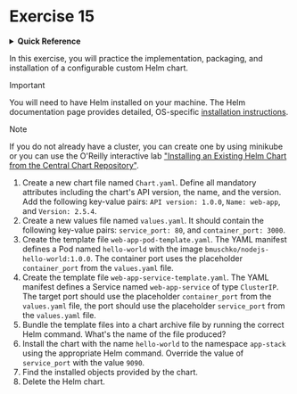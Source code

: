 # Exercise 15

<details>
<summary><b>Quick Reference</b></summary>
<p>

* Namespace: `default`<br>
* Documentation: [Helm](https://helm.sh/)

</p>
</details>

In this exercise, you will practice the implementation, packaging, and installation of a configurable custom Helm chart.

> [!IMPORTANT]
> You will need to have Helm installed on your machine. The Helm documentation page provides detailed, OS-specific [installation instructions](https://helm.sh/docs/intro/install/).

> [!NOTE]
> If you do not already have a cluster, you can create one by using minikube or you can use the O'Reilly interactive lab ["Installing an Existing Helm Chart from the Central Chart Repository"](https://learning.oreilly.com/scenarios/installing-an-existing/9781098164065/).

1. Create a new chart file named `Chart.yaml`. Define all mandatory attributes including the chart's API version, the name, and the version. Add the following key-value pairs: `API version: 1.0.0`, `Name: web-app`, and `Version: 2.5.4`.
2. Create a new values file named `values.yaml`. It should contain the following key-value pairs: `service_port: 80`, and `container_port: 3000`.
3. Create the template file `web-app-pod-template.yaml`. The YAML manifest defines a Pod named `hello-world` with the image `bmuschko/nodejs-hello-world:1.0.0`. The container port uses the placeholder `container_port` from the `values.yaml` file.
4. Create the template file `web-app-service-template.yaml`. The YAML manifest defines a Service named `web-app-service` of type `ClusterIP`. The target port should use the placeholder `container_port` from the `values.yaml` file, the port should use the placeholder `service_port` from the `values.yaml` file.
5. Bundle the template files into a chart archive file by running the correct Helm command. What's the name of the file produced?
6. Install the chart with the name `hello-world` to the namespace `app-stack` using the appropriate Helm command. Override the value of `service_port` with the value `9090`.
7. Find the installed objects provided by the chart.
8. Delete the Helm chart.
